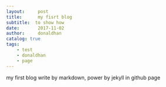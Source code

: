 ```yaml
---
layout:     post
title:      my fisrt blog
subtitle:  to show how
date:       2017-11-02
author:     donaldhan
catalog: true
tags:
    - test
    - donaldhan
    - page  
---
```


my first blog write by markdown, power by jekyll in github page  


